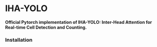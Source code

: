 # IHA-YOLO

#### Official Pytorch implementation of IHA-YOLO: Inter-Head Attention for Real-time Cell Detection and Counting.

### Installation



